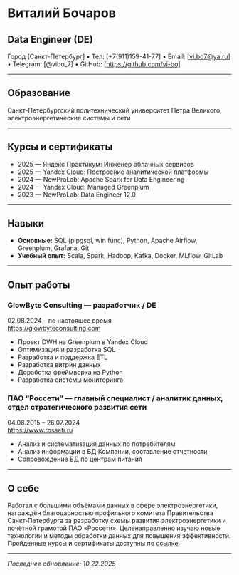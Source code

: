 # Виталий Бочаров

## **Data Engineer (DE)**  

Город [Санкт-Петербург] • Тел: [+7(911)159-41-77] • Email: [vi.bo7@ya.ru] • Telegram: [@vibo_7] • GitHub: [https://github.com/vi-bo]

---

## Образование
Санкт-Петербургский политехнический университет Петра Великого, электроэнергетические системы и сети

---

## Курсы и сертификаты
- 2025 — Яндекс Практикум: Инженер облачных сервисов  
- 2025 — Yandex Cloud: Построение аналитической платформы  
- 2024 — NewProLab: Apache Spark for Data Engineering  
- 2024 — Yandex Cloud: Managed Greenplum  
- 2023 — NewProLab: Data Engineer 12.0

---

## Навыки
- **Основные:** SQL (plpgsql, win func), Python, Apache Airflow, Greenplum, Grafana, Git  
- **Учебный опыт:** Scala, Spark, Hadoop, Kafka, Docker, MLflow, GitLab

---

## Опыт работы

### GlowByte Consulting — разработчик / DE  
02.08.2024 – по настоящее время  
https://glowbyteconsulting.com  
- Проект DWH на Greenplum в Yandex Cloud  
- Оптимизация и разработка SQL  
- Разработка и поддержка ETL  
- Разработка витрин данных  
- Доработка фреймворка на Python  
- Разработка системы мониторинга

### ПАО “Россети” — главный специалист / аналитик данных, отдел стратегического развития сети  
04.08.2015 – 26.07.2024  
https://www.rosseti.ru  
- Анализ и систематизация данных по потребителям  
- Анализ информации в БД Компании, составление отчетности  
- Сопровождение БД по центрам питания

---

## О себе
Работал с большими объёмами данных в сфере электроэнергетики, награждён благодарностью профильного комитета Правительства Санкт‑Петербурга за разработку схемы развития электроэнергетики и почётной грамотой ПАО «Россети». Целенаправленно изучаю новые технологии и методы обработки данных для повышения эффективности. Пройденные курсы и сертификаты доступны по [ссылке](https://drive.google.com/drive/folders/1IMGFTv5aTJ_-ntEMw8KQWT4lKHorCokG?usp=drive_link).

---

*Последнее обновление: 10.22.2025*
